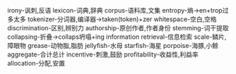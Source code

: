 irony-讽刺,反语
lexicon-词典,辞典
corpus-语料库,文集
entropy-熵->en+trop过多太多
tokenizer-分词器,编译器->taken(token)+zer
whitespace-空白,空格
discrimination-区别,辨别力
authorship-原创作者,作者身份
stemming-词干提取
collapsing-折叠->collaps坍塌+ing
information retrieval-信息检索
scale-鳞片,障眼物
grease-动物脂,脂肪
jellyfish-水母
starfish-海星
porpoise-海豚,小鲸
aggregate-合计总计
incentive-刺激,鼓励
profitability-收益性,利益率
allocation-分配,安置
